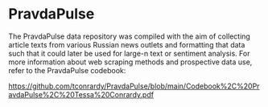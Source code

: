 # PravdaPulse

The PravdaPulse data repository was compiled with the aim of collecting article texts from various Russian news outlets and formatting that data such that it could later be used for large-n text or sentiment analysis. For more information about web scraping methods and prospective data use, refer to the PravdaPulse codebook:

https://github.com/tconrardy/PravdaPulse/blob/main/Codebook%2C%20PravdaPulse%2C%20Tessa%20Conrardy.pdf
